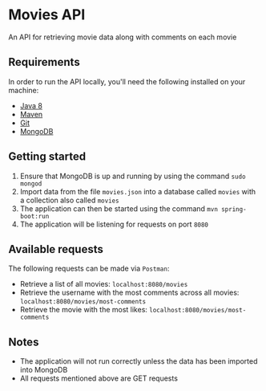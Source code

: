 # Movies API
An API for retrieving movie data along with comments on each movie

## Requirements
In order to run the API locally, you'll need the following installed on your machine:

- [Java 8](http://www.oracle.com/technetwork/java/javase/downloads/jdk8-downloads-2133151.html)
- [Maven](https://maven.apache.org/download.cgi)
- [Git](https://git-scm.com/downloads)
- [MongoDB](https://www.mongodb.com)

## Getting started

1. Ensure that MongoDB is up and running by using the command `sudo mongod`
2. Import data from the file `movies.json` into a database called `movies` with a collection also called `movies`
3. The application can then be started using the command `mvn spring-boot:run`
4. The application will be listening for requests on port `8080`

## Available requests

The following requests can be made via `Postman`:

- Retrieve a list of all movies: `localhost:8080/movies`
- Retrieve the username with the most comments across all movies: `localhost:8080/movies/most-comments`
- Retrieve the movie with the most likes: `localhost:8080/movies/most-comments`

## Notes

- The application will not run correctly unless the data has been imported into MongoDB
- All requests mentioned above are GET requests
